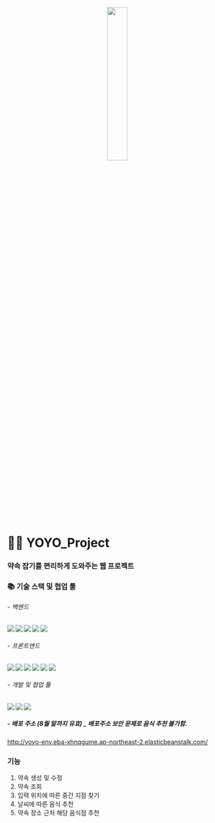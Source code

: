 
<p align="center">
<img src="/src/main/resources/static/adminImage/logo_blue.png" width="30%">
</p>

# 🧑‍🤝 YOYO_Project

### 약속 잡기를 편리하게 도와주는 웹 프로젝트 ###


### :books: 기술 스택 및 협업 툴
###### - 백엔드
<img src="https://img.shields.io/badge/SpringBoot-6DB33F?style=flat-square&logo=Spring Boot&logoColor=white" align="left"/>
<img src="https://img.shields.io/badge/Java-007396?style=flat-square&logo=Java&logoColor=white" align="left"/>
<img src="https://img.shields.io/badge/Mysql-007396?style=flat-square&logo=Mysql&logoColor=white" align="left"/>
<img src="https://img.shields.io/badge/JPA-6DB33F?style=flat-square&logo=JPA&logoColor=white" align="left"/>
<img src="https://img.shields.io/badge/Gradle-02303A?style=flat-square&logo=Gradle&logoColor=white" align="left"/>   
<br>

###### - 프론트엔드
<img src="https://img.shields.io/badge/HTML5-E34F26?style=flat-square&logo=HTML5&logoColor=white" align="left"/>
<img src="https://img.shields.io/badge/JavaScript-F7DF1E?style=flat-square&logo=JavaScript&logoColor=white" align="left"/>
<img src="https://img.shields.io/badge/css-1572B6?style=flat-square&logo=css3&logoColor=white" align="left"/>
<img src="https://img.shields.io/badge/jQuery-0769AD?style=flat-square&logo=jQuery&logoColor=white" align="left"/>
<img src="https://img.shields.io/badge/bootstrap-7952B3?style=flat-square&logo=bootstrap&logoColor=white" align="left"/>
<img src="https://img.shields.io/badge/Thymeleaf-%23005C0F.svg?style=flat-square&logo=Thymeleaf&logoColor=white" align="left" />  
<br>

###### - 개발 및 협업 툴 
<img src="https://img.shields.io/badge/Intellij IDEA-000000?style=flat-square&logo=Intellij IDEA&logoColor=white" align="left"/>
<img src="https://img.shields.io/badge/GitHub-181717?style=flat-square&logo=GitHub&logoColor=white" align="left"/>
<img src="https://img.shields.io/badge/Figma-F24E1E?style=flat-square&logo=Figma&logoColor=white" align="left"/>
<br>

##### - 배포 주소 (8월 말까지 유효) _ 배포주소 보안 문제로 음식 추천 불가함.
http://yoyo-env.eba-xhnqgume.ap-northeast-2.elasticbeanstalk.com/


### 기능
1. 약속 생성 및 수정
2. 약속 조회
3. 입력 위치에 따른 중간 지점 찾기
4. 날씨에 따른 음식 추천
5. 약속 장소 근처 해당 음식점 추천

